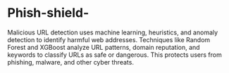 # Phish-shield-
Malicious URL detection uses machine learning, heuristics, and anomaly detection to identify harmful web addresses. Techniques like Random Forest and XGBoost analyze URL patterns, domain reputation, and keywords to classify URLs as safe or dangerous. This protects users from phishing, malware, and other cyber threats.
